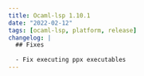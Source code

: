 ```yaml
---
title: Ocaml-lsp 1.10.1
date: "2022-02-12"
tags: [ocaml-lsp, platform, release]
changelog: |
  ## Fixes
  
  - Fix executing ppx executables
---
```


